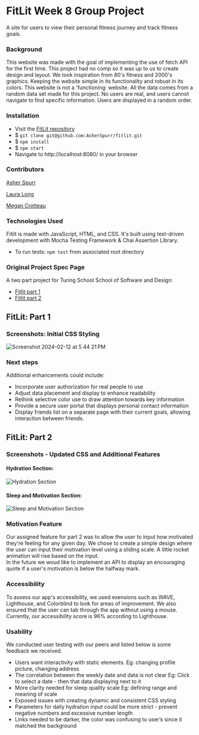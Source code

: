 # FitLit Week 8 Group Project
A site for users to view their personal fitness journey and track fitness goals.

### Background 
This website was made with the goal of implementing the use of fetch API for the first time. This project had no comp so it was up to us to create  design and layout. We took inspiration from 80's fitness and 2000's graphics. Keeping the website simple in its functionality and robust in its colors. This website is not a 'functioning: website. All the data comes from a random data set made for this project. No users are real, and users cannot navigate to find specific information. Users are displayed in a random order.

### Installation
- Visit the [FitLit repository](https://github.com/AsherSpurr/fitlit)
- $ `git clone git@github.com:AsherSpurr/fitlit.git`
- $ `npm install`
- $ `npm start`
- Navigate to http://localhost:8080/ in your browser

### Contributors 
[Asher Spurr](https://github.com/AsherSpurr)

[Laura Long](https://github.com/lalonggone)

[Megan Crotteau](https://github.com/crotteau)

### Technologies Used
Fitlit is made with JavaScript, HTML, and CSS. It's built using test-driven development with Mocha Testing Framework & Chai Assertion Library.
- To run tests: `npm test` from associated root directory 

### Original Project Spec Page
A two part project for Turing School School of Software and Design: 
- [Fitlit part 1](https://frontend.turing.edu/projects/module-2/fitlit-part-one-agile.html)
- [Fitlit part 2](https://frontend.turing.edu/projects/module-2/fitlit-part-two-agile.html)

## FitLit: Part 1

### Screenshots: Initial CSS Styling
![Screenshot 2024-02-12 at 5 44 21 PM](https://github.com/AsherSpurr/fitlit/assets/144856487/cefcfe08-ebfa-4fb5-a610-14ef913e60c0)


### Next steps 
Additional enhancements could include:
- Incorporate user authorization for real people to use
- Adjust data placement and display to enhance readability
- Rethink selective color use to draw attention towards key information
- Provide a secure user portal that displays personal contact information
- Display friends list on a separate page with their current goals, allowing interaction between friends.
  

## FitLit: Part 2

### Screenshots - Updated CSS and Additional Features
#### Hydration Section:
![Hydration Section](https://github.com/AsherSpurr/fitlit/assets/149750476/18e515e7-1dd6-4528-93d9-8157bfe3a3ce)

#### Sleep and Motivation Section:
![Sleep and Motivation Section](https://github.com/AsherSpurr/fitlit/assets/149750476/10a95168-1a29-40ec-bbea-7b169c5e31a0)

### Motivation Feature
Our assigned feature for part 2 was to allow the user to input how motivated they're feeling for any given day. We chose to create a simple design where the user can input their motivation level using a sliding scale. A little rocket animation will rise based on the input.  
In the future we woud like to implement an API to display an encouraging quote if a user's motivation is below the halfway mark.

### Accessibility
To assess our app's accessibility, we used exensions such as WAVE, Lighthouse, and Colorblind to look for areas of improvement. We also ensured that the user can tab through the app without using a mouse. Currently, our accessibility score is 96% according to Lighthouse. 

### Usability
We conducted user testing with our peers and listed below is some feedback we received.
- Users want interactivity with static elements. Eg: changing profile picture, changing address
- The correlation between the weekly date and data is not clear Eg: Click to select a date - then that data displaying next to it
- More clarity needed for sleep quality scale Eg: defining range and meaning of scale
- Exposed issues with creating dynamic and consistent CSS styling 
- Parameters for daily hydration input could be more strict - prevent negative numbers and excessive number length
- Links needed to be darker, the color was confusing to user’s since it matched the background
